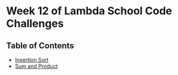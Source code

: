 # Week 12 of Lambda School Code Challenges

## Table of Contents

- [Insertion Sort](insertion-sort)
- [Sum and Product](sum-and-product)
